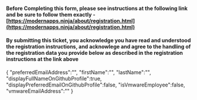 #### Before Completing this form, please see instructions at the following link and be sure to follow them exactly - [https://modernapps.ninja/about/registration.html](https://modernapps.ninja/about/registration.html)

#### By submitting this ticket, you acknowledge you have read and understood the registration instructions, and acknowlege and agree to the handling of the registration data you provide below as described in the registration instructions at the link above

{
  "preferredEmailAddress":"",
  "firstName":"",
  "lastName":"",
  "displayFullNameOnGithubProfile":true,
  "displayPreferredEmailOnGithubProfile":false,
  "isVmwareEmployee":false,
  "vmwareEmailAddress":""
}